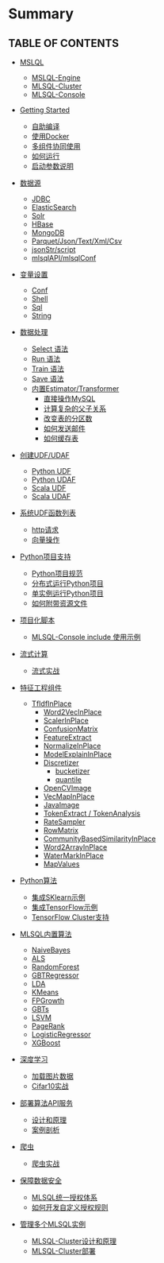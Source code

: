 <!--
  Licensed to the Apache Software Foundation (ASF) under one
  or more contributor license agreements.  See the NOTICE file
  distributed with this work for additional information
  regarding copyright ownership.  The ASF licenses this file
  to you under the Apache License, Version 2.0 (the
  "License"); you may not use this file except in compliance
  with the License.  You may obtain a copy of the License at

    http://www.apache.org/licenses/LICENSE-2.0

  Unless required by applicable law or agreed to in writing,
  software distributed under the License is distributed on an
  "AS IS" BASIS, WITHOUT WARRANTIES OR CONDITIONS OF ANY
  KIND, either express or implied.  See the License for the
  specific language governing permissions and limitations
  under the License.
-->

# Summary

## TABLE OF CONTENTS

* [MSLQL](libraries/README.md)   
    * [MSLQL-Engine]()
    * [MLSQL-Cluster]()
    * [MLSQL-Console]()


* [Getting Started]()
    * [自助编译]()
    * [使用Docker]()
    * [多组件协同使用]()
    * [如何运行]()
    * [启动参数说明]()

* [数据源]()      
    * [JDBC]()
    * [ElasticSearch]()
    * [Solr]()
    * [HBase]()
    * [MongoDB]()
    * [Parquet/Json/Text/Xml/Csv]()
    * [jsonStr/script]()
    * [mlsqlAPI/mlsqlConf]()

* [变量设置]()
    * [Conf]()
    * [Shell]()
    * [Sql]()
    * [String]()

* [数据处理]()
    * [Select 语法]()
    * [Run 语法]()
    * [Train 语法]()
    * [Save 语法]()   
    * [内置Estimator/Transformer]()
       * [直接操作MySQL]()
       * [计算复杂的父子关系]()
       * [改变表的分区数]()
       * [如何发送邮件]() 
       * [如何缓存表]()   

* [创建UDF/UDAF]()
    * [Python UDF]()
    * [Python UDAF]()
    * [Scala UDF]()
    * [Scala UDAF]()

* [系统UDF函数列表]()
    * [http请求]()
    * [向量操作]()

* [Python项目支持]()
    * [Python项目规范]()
    * [分布式运行Python项目]()
    * [单实例运行Python项目]()
    * [如何附带资源文件]()  

* [项目化脚本]()
    * [MLSQL-Console include 使用示例]()
    

* [流式计算]()
    * [流式实战]()    

* [特征工程组件]()
    * [TfIdfInPlace]()
      * [Word2VecInPlace]()
      * [ScalerInPlace]()
      * [ConfusionMatrix]()
      * [FeatureExtract]()
      * [NormalizeInPlace]()
      * [ModelExplainInPlace]()
      * [Discretizer]()
        * [bucketizer]()
        * [quantile]()
      * [OpenCVImage]()
      * [VecMapInPlace]()
      * [JavaImage]()
      * [TokenExtract / TokenAnalysis]()
      * [RateSampler]()
      * [RowMatrix]()
      * [CommunityBasedSimilarityInPlace]()
      * [Word2ArrayInPlace]()
      * [WaterMarkInPlace]()      
      * [MapValues]()
      
     
    
* [Python算法]()
    * [集成SKlearn示例]()
    * [集成TensorFlow示例]()
    * [TensorFlow Cluster支持]()

* [MLSQL内置算法]()
    * [NaiveBayes]()
    * [ALS]()
    * [RandomForest]()
    * [GBTRegressor]()
    * [LDA]()
    * [KMeans]()
    * [FPGrowth]()
    * [GBTs]()
    * [LSVM]()
    * [PageRank]()
    * [LogisticRegressor]()
    * [XGBoost]()

* [深度学习]()
    * [加载图片数据]()
    * [Cifar10实战]()
    
* [部署算法API服务]()
    * [设计和原理]()
    * [案例剖析]()        
    
* [爬虫]()
    * [爬虫实战]()

* [保障数据安全]()
    * [MLSQL统一授权体系]()
    * [如何开发自定义授权规则]()

* [管理多个MLSQL实例]()
    * [MLSQL-Cluster设计和原理]()
    * [MLSQL-Cluster部署]()
        
            
         
    
           
           


    
        